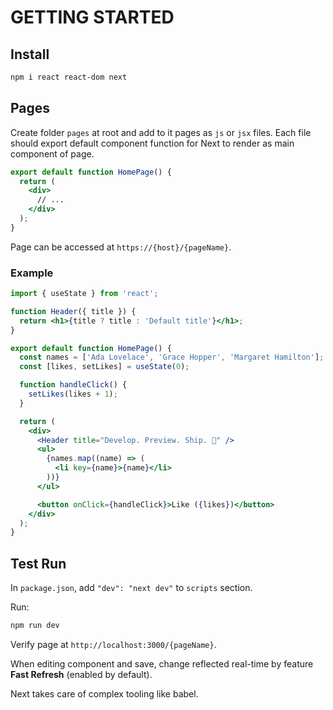 # GETTING STARTED

## Install

```sh
npm i react react-dom next
```

## Pages

Create folder `pages` at root and add to it pages as `js` or `jsx` files. Each file should export default component function for Next to render as main component of page.

```jsx
export default function HomePage() {
  return (
    <div>
      // ...
    </div>
  );
}
```

Page can be accessed at `https://{host}/{pageName}`.

### Example

```jsx
import { useState } from 'react';

function Header({ title }) {
  return <h1>{title ? title : 'Default title'}</h1>;
}

export default function HomePage() {
  const names = ['Ada Lovelace', 'Grace Hopper', 'Margaret Hamilton'];
  const [likes, setLikes] = useState(0);

  function handleClick() {
    setLikes(likes + 1);
  }

  return (
    <div>
      <Header title="Develop. Preview. Ship. 🚀" />
      <ul>
        {names.map((name) => (
          <li key={name}>{name}</li>
        ))}
      </ul>

      <button onClick={handleClick}>Like ({likes})</button>
    </div>
  );
}
```

## Test Run

In `package.json`, add `"dev": "next dev"` to `scripts` section.

Run:

```sh
npm run dev
```

Verify page at `http://localhost:3000/{pageName}`.

When editing component and save, change reflected real-time by feature **Fast Refresh** (enabled by default).

Next takes care of complex tooling like babel.
